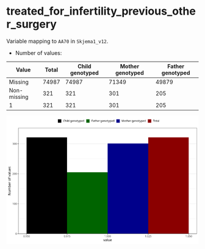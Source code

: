 # treated_for_infertility_previous_other_surgery
Variable mapping to `AA70` in `Skjema1_v12`.
- Number of values:

| Value | Total | Child genotyped | Mother genotyped | Father genotyped |
| ----- | ----- | --------------- | ---------------- | ---------------- |
| Missing | 74987 | 74987 | 71349 | 49879 |
| Non-missing | 321 | 321 | 301 | 205 |
| 1 | 321 | 321 | 301 | 205 |



![](treated_for_infertility_previous_other_surgery_n.png)



